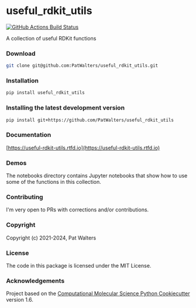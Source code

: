 useful_rdkit_utils
==============================
[//]: # (Badges)
[![GitHub Actions Build Status](https://github.com/PatWalters/useful_rdkit_utils/workflows/CI/badge.svg)](https://github.com/PatWalters/useful_rdkit_utils/actions?query=workflow%3ACI)


A collection of useful RDKit functions

### Download
```bash
git clone git@github.com:PatWalters/useful_rdkit_utils.git
```

### Installation
```bash
pip install useful_rdkit_utils
```

### Installing the latest development version
```bash
pip install git+https://github.com/PatWalters/useful_rdkit_utils
```
### Documentation

[https://useful-rdkit-utils.rtfd.io](https://useful-rdkit-utils.rtfd.io)




### Demos
The notebooks directory contains Jupyter notebooks that show how to use some of the functions in this collection.

### Contributing
I'm very open to PRs with corrections and/or contributions.

### Copyright

Copyright (c) 2021-2024, Pat Walters

### License

The code in this package is licensed under the MIT License.

### Acknowledgements

Project based on the
[Computational Molecular Science Python Cookiecutter](https://github.com/molssi/cookiecutter-cms) version 1.6.
